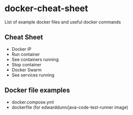 # docker-cheat-sheet
List of example docker files and useful docker commands

## Cheat Sheet 
- Docker IP
- Run container
- See containers running
- Stop container
- Docker Swarm
- See services running

## Docker file examples
- docker.compose.yml
- dockerfile (for edwarddunn/java-code-test-runner image)
